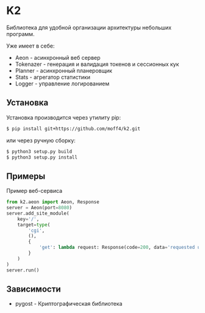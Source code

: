 # K2

Библиотека для удобной организации архитектуры небольших программ.  

Уже имеет в себе:  
- Aeon - асинхронный веб сервер  
- Tokenazer - генерация и валидация токенов и сессионных кук  
- Planner - асинхронный планеровщик  
- Stats - агрегатор статистики  
- Logger - управление логированием  

## Установка

Установка производится через утилиту pip:  
```bash
$ pip install git+https://github.com/moff4/k2.git  
```  
или через ручную сборку:  
```bash
$ python3 setup.py build  
$ python3 setup.py install  
```

## Примеры

Пример веб-сервиса
```python
from k2.aeon import Aeon, Response
server = Aeon(port=8080)
server.add_site_module(
    key='/',
    target=type(
        'cgi',
        (),
        {
            'get': lambda request: Response(code=200, data='requested url: %s' % request.url)
        }
    )
)
server.run()
```

## Зависимости  
* pygost - Криптографическая библиотека  
